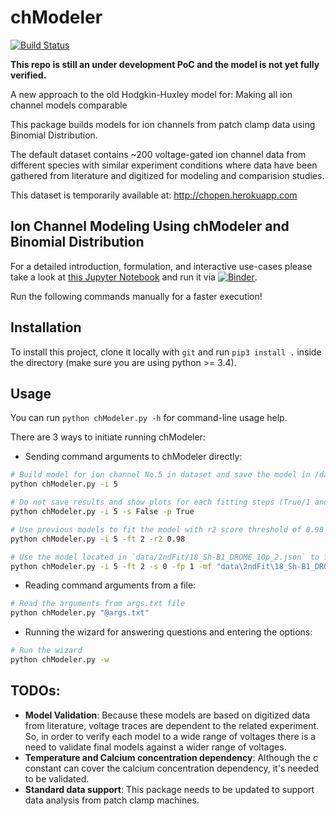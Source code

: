 # chModeler

[![Build Status](https://travis-ci.com/VahidGh/chModeler.svg?token=AUxS1pcZ8QLGaaPqajio&branch=master)](https://travis-ci.com/VahidGh/chModeler)

**This repo is still an under development PoC and the model is not yet fully verified.**

A new approach to the old Hodgkin-Huxley model for:
Making all ion channel models comparable

This package builds models for ion channels from patch clamp data using Binomial Distribution.

The default dataset contains ~200 voltage-gated ion channel data from different species with similar experiment conditions where data have been gathered from literature and digitized for modeling and comparision studies.

This dataset is temporarily available at: http://chopen.herokuapp.com 


## Ion Channel Modeling Using chModeler and Binomial Distribution

For a detailed introduction, formulation, and interactive use-cases please take a look at [this Jupyter Notebook](intro.ipynb) and run it via [![Binder](https://mybinder.org/badge.svg)](https://mybinder.org/v2/gh/VahidGh/chModeler/master).


Run the following commands manually for a faster execution!


## Installation

To install this project, clone it locally with `git` and run `pip3 install .` inside the directory (make sure you are using python >= 3.4).


## Usage
You can run `python chModeler.py -h` for command-line usage help.

There are 3 ways to initiate running chModeler:

* Sending command arguments to chModeler directly: 
```bash
# Build model for ion channel No.5 in dataset and save the model in /data directory using default options.
python chModeler.py -i 5

# Do not save results and show plots for each fitting steps (True/1 and False/0 can be used alternatively) 
python chModeler.py -i 5 -s False -p True

# Use previous models to fit the model with r2 score threshold of 0.98 (increase r2 (e.g. 0.999) for a smaller but faster initial state.) 
python chModeler.py -i 5 -ft 2 -r2 0.98

# Use the model located in `data/2ndFit/18_Sh-B1_DROME_10p_2.json` to fit and plot only final results 
python chModeler.py -i 5 -ft 2 -s 0 -fp 1 -mf "data\2ndFit\18_Sh-B1_DROME_10p_2.json"
```   
* Reading command arguments from a file: 
```bash 
# Read the arguments from args.txt file
python chModeler.py "@args.txt" 
```

* Running the wizard for answering questions and entering the options:
```bash 
# Run the wizard
python chModeler.py -w 
```


## TODOs:

 * **Model Validation**: Because these models are based on digitized data from literature, voltage traces are dependent to the related experiment. So, in order to verify each model to a wide range of voltages there is a need to validate final models against a wider range of voltages.
 * **Temperature and Calcium concentration dependency**: Although the *c* constant can cover the calcium concentration dependency, it's needed to be validated.
 * **Standard data support**: This package needs to be updated to support data analysis from patch clamp machines.
 